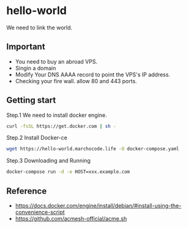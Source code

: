 # hello-world
We need to link the world.

## Important

- You need to buy an abroad VPS.
- Singin a domain
- Modify Your DNS AAAA record to point the VPS's IP address.
- Checking your fire wall. allow 80 and 443 ports.

## Getting start

Step.1 We need to install docker engine.

```sh
curl -fsSL https://get.docker.com | sh -
```

Step.2 Install Docker-ce

```sh
wget https://hello-world.marchocode.life -O docker-compose.yaml
```

Step.3 Downloading and Running

```sh
docker-compose run -d -e HOST=xxx.example.com
```


## Reference
- https://docs.docker.com/engine/install/debian/#install-using-the-convenience-script
- https://github.com/acmesh-official/acme.sh